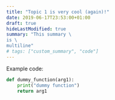 ```yaml
---
title: "Topic 1 is very cool (again)!"
date: 2019-06-17T23:53:00+01:00
draft: true
hideLastModified: true
summary: "This summary \
is \
multiline"
# tags: ["custom_summary", "code"]
---
```


Example code:

```python
def dummy_function(arg1):
    print("dummy function")
    return arg1 
```
